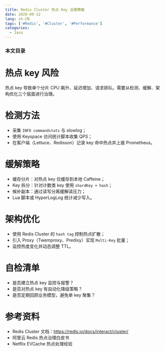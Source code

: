 ```yaml
---
title: Redis Cluster 热点 Key 治理策略
date: 2020-09-12
lang: zh-CN
tags: ['#Redis', '#Cluster', '#Performance']
categories:
  - Java
---
```


### 本文目录
<!-- toc -->

# 热点 key 风险
热点 key 导致单个分片 CPU 飙升、延迟增加、请求排队。需要从检测、缓解、架构优化三个层面进行治理。

# 检测方法
- 采集 `INFO commandstats` 与 slowlog；
- 使用 Keyspace 访问统计脚本收集 QPS；
- 在客户端（Lettuce、Redisson）记录 key 命中热点并上报 Prometheus。

# 缓解策略
- 缓存分片：对热点 key 仅缓存到本地 Caffeine；
- Key 拆分：针对计数类 key 使用 `shardKey + hash`；
- 候补副本：通过读写分离缓解读压力；
- Lua 脚本或 HyperLogLog 统计减少写入。 

# 架构优化
- 使用 Redis Cluster 的 `hash tag` 控制热点扩散；
- 引入 Proxy（Twemproxy、Predixy）实现 `Multi-Key` 批量；
- 监控热度变化并动态调整 TTL。

# 自检清单
- 是否建立热点 key 监控与报警？
- 是否对热点 key 有自动化降级策略？
- 是否定期回顾业务模型，避免单 key 聚集？

# 参考资料
- Redis Cluster 文档：https://redis.io/docs/interact/cluster/
- 阿里云 Redis 热点治理白皮书
- Netflix EVCache 热点处理经验
